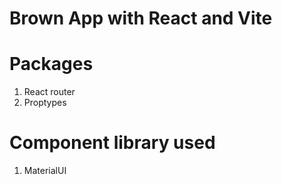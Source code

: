 # Brown App with React and Vite

# Packages

1. React router
2. Proptypes

# Component library used

1. MaterialUI